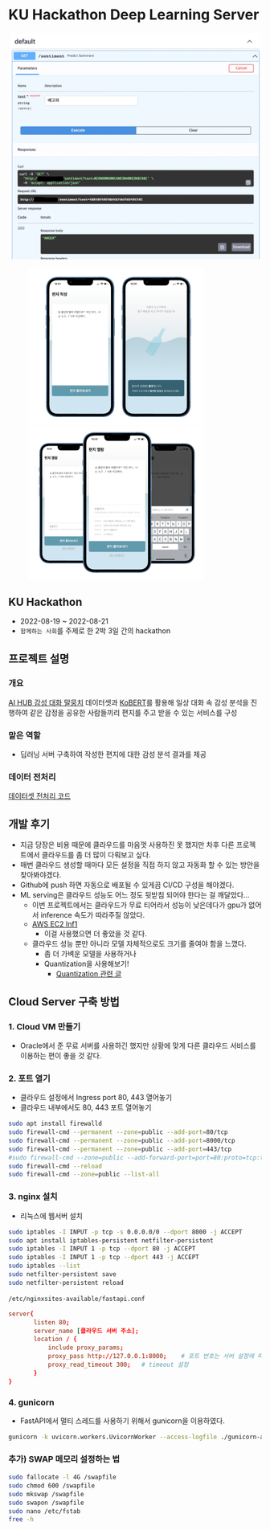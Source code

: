 # KU Hackathon Deep Learning Server
<p align="center">
  <img src="assets/server_result.jpg" width="500">
</p>

<figure class="half">
  <img src="assets/product1.png" width="350">
  <img src="assets/product2.png" width="350">
</figure>

## KU Hackathon
* 2022-08-19 ~ 2022-08-21
* `함께하는 사회`를 주제로 한 2박 3일 간의 hackathon

## 프로젝트 설명
### 개요
[AI HUB 감성 대화 말뭉치](https://aihub.or.kr/aihubdata/data/view.do?currMenu=115&topMenu=100&aihubDataSe=realm&dataSetSn=86) 데이터셋과 [KoBERT](https://github.com/SKTBrain/KoBERT)를 활용해 일상 대화 속 감성 분석을 진행하여 같은 감정을 공유한 사람들끼리 편지를 주고 받을 수 있는 서비스를 구성
### 맡은 역할
* 딥러닝 서버 구축하여 작성한 편지에 대한 감성 분석 결과를 제공

### 데이터 전처리
[데이터셋 전처리 코드](https://github.com/cricky04/KU-Hackathon-DL-Server)

## 개발 후기
- 지금 당장은 비용 때문에 클라우드를 마음껏 사용하진 못 했지만 차후 다른 프로젝트에서 클라우드를 좀 더 많이 다뤄보고 싶다.
- 매번 클라우드 생성할 때마다 모든 설정을 직접 하지 않고 자동화 할 수 있는 방안을 찾아봐야겠다.
- Github에 push 하면 자동으로 배포될 수 있게끔 CI/CD 구성을 해야겠다.
- ML serving은 클라우드 성능도 어느 정도 뒷받침 되어야 한다는 걸 깨달았다…
    - 이번 프로젝트에서는 클라우드가 무료 티어라서 성능이 낮은데다가 gpu가 없어서 inference 속도가 따라주질 않았다.
    - [AWS EC2 Inf1](https://aws.amazon.com/ko/ec2/instance-types/inf1/)
      - 이걸 사용했으면 더 좋았을 것 같다.
    - 클라우드 성능 뿐만 아니라 모델 자체적으로도 크기를 줄여야 함을 느꼈다.
      - 좀 더 가벼운 모델을 사용하거나
      - Quantization을 사용해보기!
        - [Quantization 관련 글](https://gaussian37.github.io/dl-concept-quantization/)
  
## Cloud Server 구축 방법
### 1. Cloud VM 만들기
* Oracle에서 준 무료 서버를 사용하긴 했지만 상황에 맞게 다른 클라우드 서비스를 이용하는 편이 좋을 것 같다.
### 2. 포트 열기 
- 클라우드 설정에서 Ingress port 80, 443 열어놓기
- 클라우드 내부에서도 80, 443 포트 열어놓기
```sh
sudo apt install firewalld
sudo firewall-cmd --permanent --zone=public --add-port=80/tcp
sudo firewall-cmd --permanent --zone=public --add-port=8000/tcp
sudo firewall-cmd --permanent --zone=public --add-port=443/tcp
#sudo firewall-cmd --zone=public --add-forward-port=port=80:proto=tcp:toport=8000 --permanent
sudo firewall-cmd --reload
sudo firewall-cmd --zone=public --list-all
```

### 3. nginx 설치
* 리눅스에 웹서버 설치

```sh
sudo iptables -I INPUT -p tcp -s 0.0.0.0/0 --dport 8000 -j ACCEPT 
sudo apt install iptables-persistent netfilter-persistent
sudo iptables -I INPUT 1 -p tcp --dport 80 -j ACCEPT
sudo iptables -I INPUT 1 -p tcp --dport 443 -j ACCEPT
sudo iptables --list
sudo netfilter-persistent save
sudo netfilter-persistent reload
```

`/etc/nginxsites-available/fastapi.conf`
```conf
server{
       listen 80;
       server_name [클라우드 서버 주소];
       location / {
           include proxy_params;
           proxy_pass http://127.0.0.1:8000;    # 포트 번호는 서버 설정에 따라 다름
           proxy_read_timeout 300;   # timeout 설정
       }
}
```

### 4. gunicorn
* FastAPI에서 멀티 스레드를 사용하기 위해서 gunicorn을 이용하였다.
```sh
gunicorn -k uvicorn.workers.UvicornWorker --access-logfile ./gunicorn-access.log  main:app --workers 2 --timeout=300
```

### 추가) SWAP 메모리 설정하는 법
```sh
sudo fallocate -l 4G /swapfile
sudo chmod 600 /swapfile
sudo mkswap /swapfile
sudo swapon /swapfile
sudo nano /etc/fstab
free -h
```
